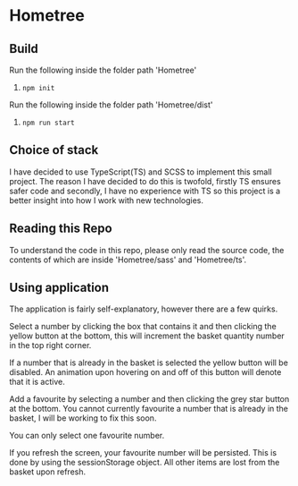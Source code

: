 # Hometree
## Build
Run the following inside the folder path 'Hometree'
1) `npm init`

Run the following inside the folder path 'Hometree/dist'
1) `npm run start`

## Choice of stack

I have decided to use TypeScript(TS) and SCSS to implement this small project. The reason I have decided to do this is twofold, firstly TS ensures safer code and secondly, I have no experience with TS so this project is a better insight into how I work with new technologies.

## Reading this Repo

To understand the code in this repo, please only read the source code, the contents of which are inside 'Hometree/sass' and 'Hometree/ts'.

## Using application

The application is fairly self-explanatory, however there are a few quirks.

Select a number by clicking the box that contains it and then clicking the yellow button at the bottom, this will increment the basket quantity number in the top right corner.

If a number that is already in the basket is selected the yellow button will be disabled. An animation upon hovering on and off of this button will denote that it is active.

Add a favourite by selecting a number and then clicking the grey star button at the bottom. You cannot currently favourite a number that is already in the basket, I will be working to fix this soon.

You can only select one favourite number.

If you refresh the screen, your favourite number will be persisted. This is done by using the sessionStorage object. All other items are lost from the basket upon refresh.





